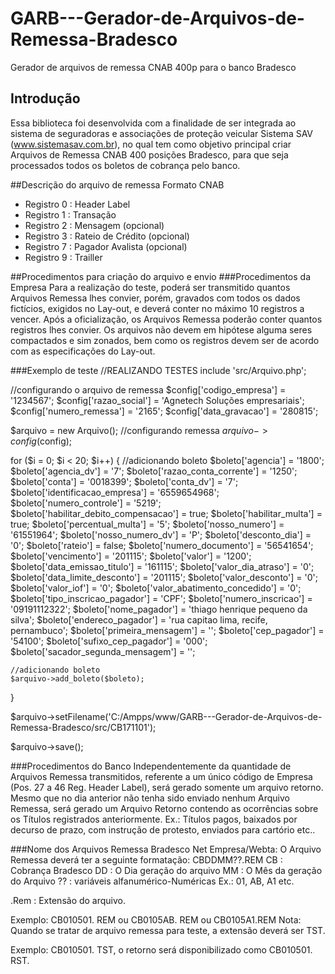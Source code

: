 # GARB---Gerador-de-Arquivos-de-Remessa-Bradesco
Gerador de arquivos de remessa CNAB 400p para o banco Bradesco

## Introdução
Essa biblioteca foi desenvolvida com a finalidade de ser integrada ao sistema de seguradoras e
associações de proteção veicular Sistema SAV (www.sistemasav.com.br), no qual tem como objetivo principal criar Arquivos de Remessa CNAB 400 posições Bradesco, para que seja
processados todos os boletos de cobrança pelo banco.

##Descrição do arquivo de remessa Formato CNAB
 - Registro 0 : Header Label
 - Registro 1 : Transação
 - Registro 2 : Mensagem (opcional)
 - Registro 3 : Rateio de Crédito (opcional)
 - Registro 7 : Pagador Avalista (opcional)
 - Registro 9 : Trailler
 
 ##Procedimentos para criação do arquivo e envio
 ###Procedimentos da Empresa
 Para a realização do teste, poderá ser transmitido quantos Arquivos Remessa lhes convier, 
 porém, gravados com todos os dados fictícios, exigidos no Lay-out, e deverá conter no máximo 
 10 registros a vencer. Após a oficialização, os Arquivos Remessa poderão conter quantos 
 registros lhes convier. Os arquivos não devem em hipótese alguma seres compactados e sim 
 zonados, bem como os registros devem ser de acordo com as especificações do Lay-out.

 ###Exemplo de teste
 //REALIZANDO TESTES
 include 'src/Arquivo.php';

 //configurando o arquivo de remessa
 $config['codigo_empresa'] = '1234567';
 $config['razao_social'] = 'Agnetech Soluções empresariais';
 $config['numero_remessa'] = '2165';
 $config['data_gravacao'] = '280815';

 $arquivo = new Arquivo();
 //configurando remessa
 $arquivo->config($config);

 for ($i = 0; $i < 20; $i++) {
	//adicionando boleto
	$boleto['agencia'] 						= '1800';
	$boleto['agencia_dv'] 					= '7';
	$boleto['razao_conta_corrente']			= '1250';
	$boleto['conta'] 						= '0018399';
	$boleto['conta_dv'] 					= '7';
	$boleto['identificacao_empresa'] 		= '6559654968';
	$boleto['numero_controle'] 				= '5219';
	$boleto['habilitar_debito_compensacao'] = true;
	$boleto['habilitar_multa'] 				= true;
	$boleto['percentual_multa'] 			= '5';
	$boleto['nosso_numero'] 				= '61551964';
	$boleto['nosso_numero_dv'] 				= 'P';
	$boleto['desconto_dia']	 				= '0';
	$boleto['rateio'] 						= false;
	$boleto['numero_documento'] 			= '56541654';
	$boleto['vencimento'] 					= '201115';
	$boleto['valor'] 						= '1200';
	$boleto['data_emissao_titulo'] 			= '161115';
	$boleto['valor_dia_atraso'] 			= '0';
	$boleto['data_limite_desconto'] 		= '201115';
	$boleto['valor_desconto'] 				= '0';
	$boleto['valor_iof'] 					= '0';
	$boleto['valor_abatimento_concedido'] 	= '0';
	$boleto['tipo_inscricao_pagador'] 		= 'CPF';
	$boleto['numero_inscricao'] 			= '09191112322';
	$boleto['nome_pagador'] 				= 'thiago henrique pequeno da silva';
	$boleto['endereco_pagador'] 			= 'rua capitao lima, recife, pernambuco';
	$boleto['primeira_mensagem'] 			= '';
	$boleto['cep_pagador'] 					= '54100';
	$boleto['sufixo_cep_pagador'] 			= '000';
	$boleto['sacador_segunda_mensagem'] 	= '';
	
	//adicionando boleto
	$arquivo->add_boleto($boleto);
 }

 $arquivo->setFilename('C:/Ampps/www/GARB---Gerador-de-Arquivos-de-Remessa-Bradesco/src/CB171101');

 $arquivo->save();

 ###Procedimentos do Banco
 Independentemente da quantidade de Arquivos Remessa transmitidos, referente a um único código 
 de Empresa (Pos. 27 a 46 Reg. Header Label), será gerado somente um arquivo retorno.
Mesmo que no dia anterior não tenha sido enviado nenhum Arquivo Remessa, será gerado um Arquivo 
Retorno contendo as ocorrências sobre os Títulos registrados anteriormente. Ex.: Títulos pagos, 
baixados por decurso de prazo, com instrução de protesto, enviados para cartório etc..

###Nome dos Arquivos Remessa 
Bradesco Net Empresa/Webta: O Arquivo Remessa deverá ter a seguinte formatação:
CBDDMM??.REM
CB : Cobrança Bradesco
DD : O Dia geração do arquivo
MM : O Mês da geração do Arquivo
?? : variáveis alfanumérico-Numéricas
Ex.: 01, AB, A1 etc.

.Rem : Extensão do arquivo.

Exemplo: CB010501. REM ou CB0105AB. REM ou CB0105A1.REM
Nota: Quando se tratar de arquivo remessa para teste, a extensão deverá ser TST.

Exemplo: CB010501. TST, o retorno será disponibilizado como CB010501. RST.
